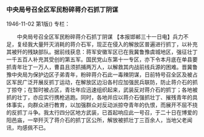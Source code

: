 ### 中央局号召全区军民粉碎蒋介石抓丁阴谋

1946-11-02
第1版()
专栏：

　　中央局号召全区军民粉碎蒋介石抓丁阴谋
    【本报邯郸三十一日电】兵力不足，复经我大量歼灭消耗的蒋介石军，现正在侵入的解放区普遍进行抓丁，以补充其被歼的残缺部队。据前线获息：蒋军安徽军区已在我冀鲁豫虞城地区，强征壮丁一千五百人补充其受创的第五军。国民党山东第十一专区，亦下令本月底在单县要抓青年壮丁一万人，曹县且须抓捕两万人，以解救其内战前线兵源的困难。晋冀鲁豫中央局为保护边区子弟青年，粉碎蒋介石此一毒辣阴谋，日前特号召全区及被占区军民广泛开展反抓丁运动，在解放区边沿各村应加强民兵联防，防止蒋介石的抓丁掠夺；在暂时被占区，青壮年应迅速组织起来，武装反对蒋介石的抓丁；各地被抓的壮丁，亦应实行携枪逃跑。同时，各地并应以蒋介石强抓壮丁、摧残青年的具体事实，向群众进行教育，以加强群众对反动派掠夺青年的仇恨，而展开不屈不挠的反抓丁斗争。我太行四分区地方武装，已首起响应此一号召，于二十日在博爱的阳邑庙，一举歼灭了蒋介石的抓丁区公所，解放被抓壮丁三百余人，当地父老闻讯，均感佩不已。
